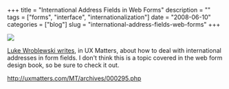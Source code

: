 +++
title = "International Address Fields in Web Forms"
description = ""
tags = ["forms", "interface", "internationalization"]
date = "2008-06-10"
categories = ["blog"]
slug = "international-address-fields-web-forms"
+++



  <div class="notebook-screenshot"><a href="http://uxmatters.com/MT/archives/000295.php"><img src="//konigi.com/media/notebook/international-address-fields-uxmatters.jpg" class="notebook-image" /></a></div><p><a href="http://uxmatters.com/MT/archives/000295.php">Luke Wroblewski writes</a>, in UX Matters, about how to deal with international addresses in form fields. I don't think this is a topic covered in the web form design book, so be sure to check it out.</p>
    
  <a href="http://uxmatters.com/MT/archives/000295.php">http://uxmatters.com/MT/archives/000295.php</a>

